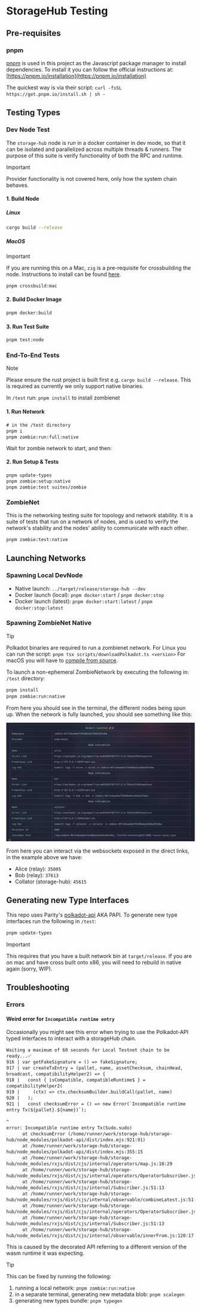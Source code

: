 # StorageHub Testing

## Pre-requisites

### pnpm

[pnpm](https://pnpm.io/) is used in this project as the Javascript package manager to install dependencies. To install it you can follow the official instructions at: [https://pnpm.io/installation](https://pnpm.io/installation)

The quickest way is via their script: `curl -fsSL https://get.pnpm.io/install.sh | sh -`

## Testing Types

### Dev Node Test

The `storage-hub` node is run in a docker container in dev mode, so that it can be isolated and parallelized across multiple threads & runners. The purpose of this suite is verify functionality of both the RPC and runtime.

> [!IMPORTANT]  
> Provider functionality is not covered here, only how the system chain behaves.

#### 1. Build Node

##### Linux

```sh
cargo build --release
```

##### MacOS

> [!IMPORTANT]  
> If you are running this on a Mac, `zig` is a pre-requisite for crossbuilding the node. Instructions to install can be found [here](https://ziglang.org/learn/getting-started/).

```sh
pnpm crossbuild:mac
```

#### 2. Build Docker Image

```sh
pnpm docker:build
```

#### 3. Run Test Suite

```sh
pnpm test:node
```

### End-To-End Tests

> [!NOTE]  
> Please ensure the rust project is built first e.g. `cargo build --release`. 
> This is required as currently we only support native binaries.

In `/test` run: `pnpm install` to install zombienet

#### 1. Run Network

```shell
# in the /test directory
pnpm i
pnpm zombie:run:full:native
```

Wait for zombie network to start, and then:


#### 2. Run Setup & Tests

```shell
pnpm update-types
pnpm zombie:setup:native
pnpm zombie:test suites/zombie
```

### ZombieNet 

This is the networking testing suite for topology and network stability. It is a suite of tests that run on a network of nodes, and is used to verify the network's stability and the nodes' ability to communicate with each other.

```sh
pnpm zombie:test:native
```

## Launching Networks

### Spawning Local DevNode

- Native launch: `../target/release/storage-hub --dev`
- Docker launch (local): `pnpm docker:start` / `pnpm docker:stop`
- Docker launch (latest): `pnpm docker:start:latest` / `pnpm docker:stop:latest`

### Spawning ZombieNet Native

> [!TIP]  
> Polkadot binaries are required to run a zombienet network.
> For Linux you can run the script: `pnpm tsx scripts/downloadPolkadot.ts <version>`
> For macOS you will have to [compile from source](https://github.com/paritytech/polkadot-sdk/tree/master/polkadot#build-from-source).

To launch a non-ephemeral ZombieNetwork by executing the following in: `/test` directory:

```sh
pnpm install
pnpm zombie:run:native
```

From here you should see in the terminal, the different nodes being spun up. When the network is fully launched, you should see something like this:

![success](../resources/zombieSuccess.png)

From here you can interact via the websockets exposed in the direct links, in the example above we have:

- Alice (relay): `35005`
- Bob (relay): `37613`
- Collator (storage-hub): `45615`

## Generating new Type Interfaces

This repo uses Parity's [polkadot-api](https://github.com/polkadot-api/polkadot-api) AKA PAPI.
To generate new type interfaces run the following in `/test`:

```sh
pnpm update-types
```

> [!IMPORTANT]  
> This requires that you have a built network bin at `target/release`. If you are on mac and have cross built onto x86, you will need to rebuild in native again (sorry, WIP).


## Troubleshooting

### Errors

#### Weird error for `Incompatible runtime entry`

Occasionally you might see this error when trying to use the Polkadot-API typed interfaces to interact with a storageHub chain.

```shell
Waiting a maximum of 60 seconds for Local Testnet chain to be ready...✅
916 | var getFakeSignature = () => fakeSignature;
917 | var createTxEntry = (pallet, name, assetChecksum, chainHead, broadcast, compatibilityHelper2) => {
918 |   const { isCompatible, compatibleRuntime$ } = compatibilityHelper2(
919 |     (ctx) => ctx.checksumBuilder.buildCall(pallet, name)
920 |   );
921 |   const checksumError = () => new Error(`Incompatible runtime entry Tx(${pallet}.${name})`);
                                                                                                ^
error: Incompatible runtime entry Tx(Sudo.sudo)
      at checksumError (/home/runner/work/storage-hub/storage-hub/node_modules/polkadot-api/dist/index.mjs:921:91)
      at /home/runner/work/storage-hub/storage-hub/node_modules/polkadot-api/dist/index.mjs:355:15
      at /home/runner/work/storage-hub/storage-hub/node_modules/rxjs/dist/cjs/internal/operators/map.js:10:29
      at /home/runner/work/storage-hub/storage-hub/node_modules/rxjs/dist/cjs/internal/operators/OperatorSubscriber.js:33:21
      at /home/runner/work/storage-hub/storage-hub/node_modules/rxjs/dist/cjs/internal/Subscriber.js:51:13
      at /home/runner/work/storage-hub/storage-hub/node_modules/rxjs/dist/cjs/internal/observable/combineLatest.js:51:29
      at /home/runner/work/storage-hub/storage-hub/node_modules/rxjs/dist/cjs/internal/operators/OperatorSubscriber.js:33:21
      at /home/runner/work/storage-hub/storage-hub/node_modules/rxjs/dist/cjs/internal/Subscriber.js:51:13
      at /home/runner/work/storage-hub/storage-hub/node_modules/rxjs/dist/cjs/internal/observable/innerFrom.js:120:17
```

This is caused by the decorated API referring to a different version of the wasm runtime it was expecting.

> [!TIP]  
> This can be fixed by running the following:
>
> 1. running a local network: `pnpm zombie:run:native`
> 2. in a separate terminal, generating new metadata blob: `pnpm scalegen`
> 3. generating new types bundle: `pnpm typegen`

